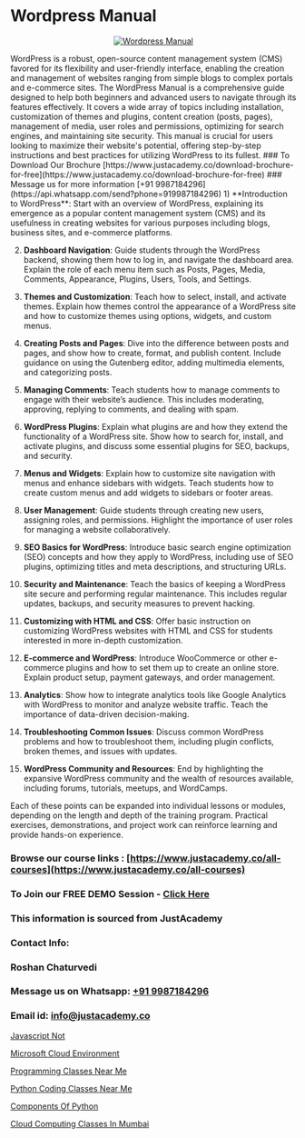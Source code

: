 # Wordpress Manual

<p align="center">
  <a href="https://justacademy.co/course-detail/wordpress-training">
    <img src="https://justacademy.co/storage2/course_image/1677245494_course_image.webp" alt="Wordpress Manual">
  </a>
</p>
WordPress is a robust, open-source content management system (CMS) favored for its flexibility and user-friendly interface, enabling the creation and management of websites ranging from simple blogs to complex portals and e-commerce sites. The WordPress Manual is a comprehensive guide designed to help both beginners and advanced users to navigate through its features effectively. It covers a wide array of topics including installation, customization of themes and plugins, content creation (posts, pages), management of media, user roles and permissions, optimizing for search engines, and maintaining site security. This manual is crucial for users looking to maximize their website's potential, offering step-by-step instructions and best practices for utilizing WordPress to its fullest.
### To Download Our Brochure [https://www.justacademy.co/download-brochure-for-free](https://www.justacademy.co/download-brochure-for-free)
### Message us for more information [+91 9987184296](https://api.whatsapp.com/send?phone=919987184296)
1) **Introduction to WordPress**: Start with an overview of WordPress, explaining its emergence as a popular content management system (CMS) and its usefulness in creating websites for various purposes including blogs, business sites, and e-commerce platforms.

2) **Dashboard Navigation**: Guide students through the WordPress backend, showing them how to log in, and navigate the dashboard area. Explain the role of each menu item such as Posts, Pages, Media, Comments, Appearance, Plugins, Users, Tools, and Settings.

3) **Themes and Customization**: Teach how to select, install, and activate themes. Explain how themes control the appearance of a WordPress site and how to customize themes using options, widgets, and custom menus.

4) **Creating Posts and Pages**: Dive into the difference between posts and pages, and show how to create, format, and publish content. Include guidance on using the Gutenberg editor, adding multimedia elements, and categorizing posts.

5) **Managing Comments**: Teach students how to manage comments to engage with their website’s audience. This includes moderating, approving, replying to comments, and dealing with spam.

6) **WordPress Plugins**: Explain what plugins are and how they extend the functionality of a WordPress site. Show how to search for, install, and activate plugins, and discuss some essential plugins for SEO, backups, and security.

7) **Menus and Widgets**: Explain how to customize site navigation with menus and enhance sidebars with widgets. Teach students how to create custom menus and add widgets to sidebars or footer areas.

8) **User Management**: Guide students through creating new users, assigning roles, and permissions. Highlight the importance of user roles for managing a website collaboratively.

9) **SEO Basics for WordPress**: Introduce basic search engine optimization (SEO) concepts and how they apply to WordPress, including use of SEO plugins, optimizing titles and meta descriptions, and structuring URLs.

10) **Security and Maintenance**: Teach the basics of keeping a WordPress site secure and performing regular maintenance. This includes regular updates, backups, and security measures to prevent hacking.

11) **Customizing with HTML and CSS**: Offer basic instruction on customizing WordPress websites with HTML and CSS for students interested in more in-depth customization.

12) **E-commerce and WordPress**: Introduce WooCommerce or other e-commerce plugins and how to set them up to create an online store. Explain product setup, payment gateways, and order management.

13) **Analytics**: Show how to integrate analytics tools like Google Analytics with WordPress to monitor and analyze website traffic. Teach the importance of data-driven decision-making.

14) **Troubleshooting Common Issues**: Discuss common WordPress problems and how to troubleshoot them, including plugin conflicts, broken themes, and issues with updates.

15) **WordPress Community and Resources**: End by highlighting the expansive WordPress community and the wealth of resources available, including forums, tutorials, meetups, and WordCamps.

Each of these points can be expanded into individual lessons or modules, depending on the length and depth of the training program. Practical exercises, demonstrations, and project work can reinforce learning and provide hands-on experience.

### Browse our course links : [https://www.justacademy.co/all-courses](https://www.justacademy.co/all-courses) 
### To Join our FREE DEMO Session - [Click Here](https://www.justacademy.co/register-for-course-demo)


### This information is sourced from JustAcademy
### Contact Info:
### Roshan Chaturvedi
### Message us on Whatsapp: [+91 9987184296](https://api.whatsapp.com/send?phone=919987184296)
### Email id: [info@justacademy.co](mailto:info@justacademy.co)
                
[Javascript Not](https://www.linkedin.com/pulse/javascript-justacademy-cupertino-93iuc?trackingId=TVDxkvlpn4MMdvs%2FsimdjA%3D%3D&lipi=urn%3Ali%3Apage%3Ad_flagship3_company_admin%3BNP%2FlhOodSumKT6PSkBvdbw%3D%3D)

[Microsoft Cloud Environment](https://www.linkedin.com/pulse/microsoft-cloud-environment-software-training-sunnyvale-lvvxc?trackingId=Ciu9a4tUPCdadpjl7CKlsA%3D%3D&lipi=urn%3Ali%3Apage%3Ad_flagship3_company_admin%3B%2BhR3vy1dRIi%2FxP7UWLS2ww%3D%3D)

[Programming Classes Near Me](https://medium.com/@kumarishimmi99/programming-classes-near-me-9927f797f485)

[Python Coding Classes Near Me](https://medium.com/@justacademytraining/python-coding-classes-near-me-f04b96a0e1f8)

[Components Of Python](https://justacademyin.github.io/justacademy/components-of-python)

[Cloud Computing Classes In Mumbai](https://justacademyin.github.io/justacademy/cloud-computing-classes-in-mumbai)

